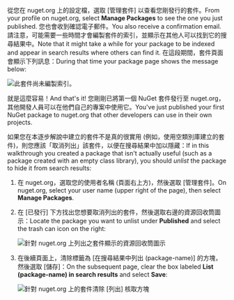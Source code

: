 <span data-ttu-id="2ad66-101">從您在 nuget.org 上的設定檔，選取 [管理套件] 以查看您剛發行的套件。</span><span class="sxs-lookup"><span data-stu-id="2ad66-101">From your profile on nuget.org, select **Manage Packages** to see the one you just published.</span></span> <span data-ttu-id="2ad66-102">您也會收到確認電子郵件。</span><span class="sxs-lookup"><span data-stu-id="2ad66-102">You also receive a confirmation email.</span></span> <span data-ttu-id="2ad66-103">請注意，可能需要一些時間才會編製套件的索引，並顯示在其他人可以找到它的搜尋結果中。</span><span class="sxs-lookup"><span data-stu-id="2ad66-103">Note that it might take a while for your package to be indexed and appear in search results where others can find it.</span></span> <span data-ttu-id="2ad66-104">在這段期間，套件頁面會顯示下列訊息：</span><span class="sxs-lookup"><span data-stu-id="2ad66-104">During that time your package page shows the message below:</span></span>

![此套件尚未編製索引。](../media/QS_Create-03-NotIndexed.png)

<span data-ttu-id="2ad66-107">就是這麼容易！</span><span class="sxs-lookup"><span data-stu-id="2ad66-107">And that's it!</span></span> <span data-ttu-id="2ad66-108">您剛剛已將第一個 NuGet 套件發行至 nuget.org，其他開發人員可以在他們自己的專案中使用它。</span><span class="sxs-lookup"><span data-stu-id="2ad66-108">You've just published your first NuGet package to nuget.org that other developers can use in their own projects.</span></span>

<span data-ttu-id="2ad66-109">如果您在本逐步解說中建立的套件不是真的很實用 (例如，使用空類別庫建立的套件)，則您應該「取消列出」該套件，以便在搜尋結果中加以隱藏：</span><span class="sxs-lookup"><span data-stu-id="2ad66-109">If in this walkthrough you created a package that isn't actually useful (such as a package created with an empty class library), you should *unlist* the package to hide it from search results:</span></span>

1. <span data-ttu-id="2ad66-110">在 nuget.org，選取您的使用者名稱 (頁面右上方)，然後選取 [管理套件]。</span><span class="sxs-lookup"><span data-stu-id="2ad66-110">On nuget.org, select your user name (upper right of the page), then select **Manage Packages**.</span></span>

1. <span data-ttu-id="2ad66-111">在 [已發行] 下方找出您想要取消列出的套件，然後選取右邊的資源回收筒圖示：</span><span class="sxs-lookup"><span data-stu-id="2ad66-111">Locate the package you want to unlist under **Published** and select the trash can icon on the right:</span></span>

    ![針對 nuget.org 上列出之套件顯示的資源回收筒圖示](../media/qs_create-vs-03-trash-can.png)

1. <span data-ttu-id="2ad66-113">在後續頁面上，清除標籤為 [在搜尋結果中列出 (package-name)] 的方塊，然後選取 [儲存]：</span><span class="sxs-lookup"><span data-stu-id="2ad66-113">On the subsequent page, clear the box labeled **List (package-name) in search results** and select **Save**:</span></span>

    ![針對 nuget.org 上的套件清除 [列出] 核取方塊](../media/qs_create-vs-04-unlist.png)